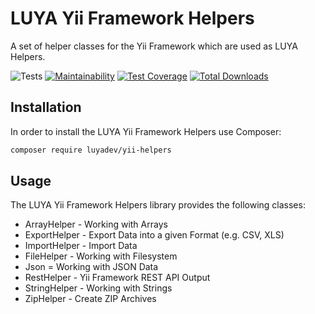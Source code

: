 # LUYA Yii Framework Helpers

A set of helper classes for the Yii Framework which are used as LUYA Helpers.

![Tests](https://github.com/luyadev/yii-helpers/workflows/Tests/badge.svg)
[![Maintainability](https://api.codeclimate.com/v1/badges/2ed27dd74523a05e5e81/maintainability)](https://codeclimate.com/github/luyadev/yii-helpers/maintainability)
[![Test Coverage](https://api.codeclimate.com/v1/badges/2ed27dd74523a05e5e81/test_coverage)](https://codeclimate.com/github/luyadev/yii-helpers/test_coverage)
[![Total Downloads](https://poser.pugx.org/luyadev/yii-helpers/downloads)](//packagist.org/packages/luyadev/yii-helpers)

## Installation

In order to install the LUYA Yii Framework Helpers use Composer:

```sh
composer require luyadev/yii-helpers
```

## Usage

The LUYA Yii Framework Helpers library provides the following classes:

+ ArrayHelper - Working with Arrays
+ ExportHelper - Export Data into a given Format (e.g. CSV, XLS)
+ ImportHelper - Import Data
+ FileHelper - Working with Filesystem
+ Json = Working with JSON Data
+ RestHelper - Yii Framework REST API Output
+ StringHelper - Working with Strings
+ ZipHelper - Create ZIP Archives
